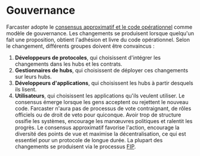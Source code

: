 # Gouvernance

Farcaster adopte le [consensus approximatif et le code opérationnel](https://en.wikipedia.org/wiki/Rough_consensus) comme modèle de gouvernance. Les changements se produisent lorsque quelqu'un fait une proposition, obtient l'adhésion et livre du code opérationnel. Selon le changement, différents groupes doivent être convaincus :

1. **Développeurs de protocoles**, qui choisissent d'intégrer les changements dans les hubs et les contrats.
2. **Gestionnaires de hubs**, qui choisissent de déployer ces changements sur leurs hubs.
3. **Développeurs d'applications**, qui choisissent les hubs à partir desquels ils lisent.
4. **Utilisateurs**, qui choisissent les applications qu'ils veulent utiliser.
   Le consensus émerge lorsque les gens acceptent ou rejettent le nouveau code. Farcaster n'aura pas de processus de vote contraignant,
   de rôles officiels ou de droit de veto pour quiconque. Avoir trop de structure ossifie les systèmes, encourage les manœuvres politiques et ralentit
   les progrès. Le consensus approximatif favorise l'action, encourage la diversité des points de vue et maximise la décentralisation, ce qui est
   essentiel pour un protocole de longue durée. La plupart des changements se produisent via le processus [FIP](./fips.md).
